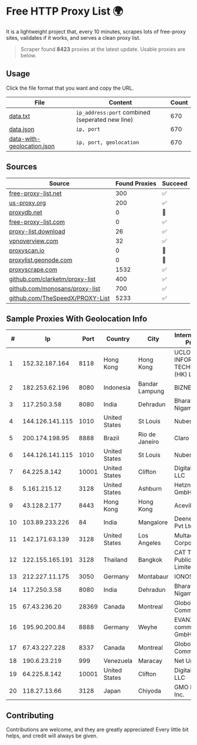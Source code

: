 
# Free HTTP Proxy List 🌍

It is a lightweight project that, every 10 minutes, scrapes lots of free-proxy sites, validates if it works, and serves a clean proxy list.


> Scraper found **8423** proxies at the latest update. Usable proxies are below.

## Usage

Click the file format that you want and copy the URL.


|File|Content|Count|
|----|-------|-----|
|[data.txt](https://raw.githubusercontent.com/themiralay/Proxy-List-World/master/data.txt)|`ip_address:port` combined (seperated new line)|670|
|[data.json](https://raw.githubusercontent.com/themiralay/Proxy-List-World/master/data.json)|`ip, port`|670|
|[data-with-geolocation.json](https://raw.githubusercontent.com/themiralay/Proxy-List-World/master/data-with-geolocation.json)|`ip, port, geolocation`|670|

## Sources

|Source|Found Proxies|Succeed|
|------|-------------|-------|
|[free-proxy-list.net](https://free-proxy-list.net)|300|✅|
|[us-proxy.org](https://www.us-proxy.org)|200|✅|
|[proxydb.net](http://proxydb.net)|0|🚫|
|[free-proxy-list.com](https://free-proxy-list.com/?page=&port=&type%5B%5D=http&type%5B%5D=https&up_time=0&search=Search)|0|✅|
|[proxy-list.download](https://www.proxy-list.download/HTTP)|26|✅|
|[vpnoverview.com](https://vpnoverview.com/privacy/anonymous-browsing/free-proxy-servers)|32|✅|
|[proxyscan.io](https://www.proxyscan.io)|0|🚫|
|[proxylist.geonode.com](https://proxylist.geonode.com/api/proxy-list?limit=300&page=1&sort_by=lastChecked&sort_type=desc&protocols=http,https)|0|🚫|
|[proxyscrape.com](https://api.proxyscrape.com/v2/?request=displayproxies&protocol=http&timeout=10000&country=all&ssl=all&anonymity=all)|1532|✅|
|[github.com/clarketm/proxy-list](https://raw.githubusercontent.com/clarketm/proxy-list/master/proxy-list-raw.txt)|400|✅|
|[github.com/monosans/proxy-list](https://raw.githubusercontent.com/monosans/proxy-list/main/proxies/http.txt)|700|✅|
|[github.com/TheSpeedX/PROXY-List](https://raw.githubusercontent.com/TheSpeedX/PROXY-List/master/http.txt)|5233|✅|


## Sample Proxies With Geolocation Info

|#|Ip|Port|Country|City|Internet Service Provider|
|-|--|----|-------|----|-------------------------|
|1|152.32.187.164|8118|Hong Kong|Hong Kong|UCLOUD INFORMATION TECHNOLOGY (HK) LIMITED|
|2|182.253.62.196|8080|Indonesia|Bandar Lampung|BIZNET|
|3|117.250.3.58|8080|India|Dehradun|Bharat Sanchar Nigam Ltd|
|4|144.126.141.115|1010|United States|St Louis|Nubes, LLC|
|5|200.174.198.95|8888|Brazil|Rio de Janeiro|Claro S.A|
|6|144.126.141.115|1010|United States|St Louis|Nubes, LLC|
|7|64.225.8.142|10001|United States|Clifton|DigitalOcean, LLC|
|8|5.161.215.12|3128|United States|Ashburn|Hetzner Online GmbH|
|9|43.128.2.177|8443|Hong Kong|Hong Kong|Aceville Pte.ltd|
|10|103.89.233.226|84|India|Mangalore|Deenet Services Pvt Ltd|
|11|142.171.63.139|3128|United States|Los Angeles|Multacom Corporation|
|12|122.155.165.191|3128|Thailand|Bangkok|CAT Telecom Public Company Limited|
|13|212.227.11.175|3050|Germany|Montabaur|IONOS SE|
|14|117.250.3.58|8080|India|Dehradun|Bharat Sanchar Nigam Ltd|
|15|67.43.236.20|28369|Canada|Montreal|GloboTech Communications|
|16|195.90.200.84|8888|Germany|Weyhe|EVANZO e-commerce GmbH|
|17|67.43.227.228|8337|Canada|Montreal|GloboTech Communications|
|18|190.6.23.219|999|Venezuela|Maracay|Net Uno|
|19|64.225.8.142|10001|United States|Clifton|DigitalOcean, LLC|
|20|118.27.13.66|3128|Japan|Chiyoda|GMO Internet, Inc.|



## Contributing

Contributions are welcome, and they are greatly appreciated! Every
little bit helps, and credit will always be given.

